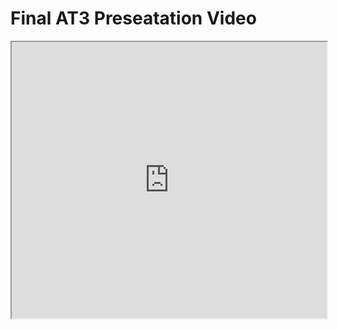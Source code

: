 # Final AT3 Preseatation Video

<iframe width="100%" height=442 src="https://youtu.be/rY356xSujlA"></iframe>
